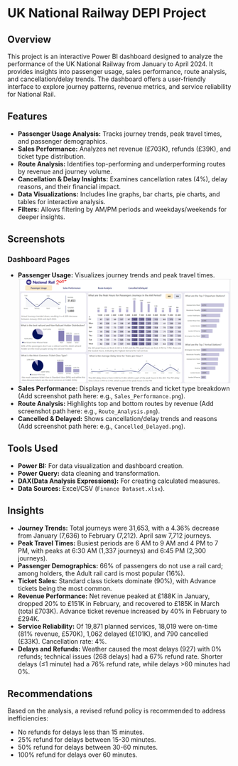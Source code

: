 # UK National Railway DEPI Project

## Overview
This project is an interactive Power BI dashboard designed to analyze the performance of the UK National Railway from January to April 2024. It provides insights into passenger usage, sales performance, route analysis, and cancellation/delay trends. The dashboard offers a user-friendly interface to explore journey patterns, revenue metrics, and service reliability for National Rail.

## Features
- **Passenger Usage Analysis:** Tracks journey trends, peak travel times, and passenger demographics.
- **Sales Performance:** Analyzes net revenue (£703K), refunds (£39K), and ticket type distribution.
- **Route Analysis:** Identifies top-performing and underperforming routes by revenue and journey volume.
- **Cancellation & Delay Insights:** Examines cancellation rates (4%), delay reasons, and their financial impact.
- **Data Visualizations:** Includes line graphs, bar charts, pie charts, and tables for interactive analysis.
- **Filters:** Allows filtering by AM/PM periods and weekdays/weekends for deeper insights.

## Screenshots
### Dashboard Pages
- **Passenger Usage:** Visualizes journey trends and peak travel times. ![Passenger Usage](https://github.com/Mahdy-Wagdy/UK-Train-DEPI-Project/blob/main/SCREENSHOT/Passenger%20Usage.png)
- **Sales Performance:** Displays revenue trends and ticket type breakdown (Add screenshot path here: e.g., `Sales_Performance.png`).
- **Route Analysis:** Highlights top and bottom routes by revenue (Add screenshot path here: e.g., `Route_Analysis.png`).
- **Cancelled & Delayed:** Shows cancellation/delay trends and reasons (Add screenshot path here: e.g., `Cancelled_Delayed.png`).

## Tools Used
- **Power BI:** For data visualization and dashboard creation.
- **Power Query:** data cleaning and transformation. 
- **DAX(Data Analysis Expressions):** For creating calculated measures. 
- **Data Sources:** Excel/CSV (`Finance Dataset.xlsx`).



## Insights
- **Journey Trends:** Total journeys were 31,653, with a 4.36% decrease from January (7,636) to February (7,212). April saw 7,712 journeys.
- **Peak Travel Times:** Busiest periods are 6 AM to 9 AM and 4 PM to 7 PM, with peaks at 6:30 AM (1,337 journeys) and 6:45 PM (2,300 journeys).
- **Passenger Demographics:** 66% of passengers do not use a rail card; among holders, the Adult rail card is most popular (16%).
- **Ticket Sales:** Standard class tickets dominate (90%), with Advance tickets being the most common.
- **Revenue Performance:** Net revenue peaked at £188K in January, dropped 20% to £151K in February, and recovered to £185K in March (total £703K). Advance ticket revenue increased by 40% in February to £294K.
- **Service Reliability:** Of 19,871 planned services, 18,019 were on-time (81% revenue, £570K), 1,062 delayed (£101K), and 790 cancelled (£33K). Cancellation rate: 4%.
- **Delays and Refunds:** Weather caused the most delays (927) with 0% refunds; technical issues (268 delays) had a 67% refund rate. Shorter delays (≤1 minute) had a 76% refund rate, while delays >60 minutes had 0%.

## Recommendations
Based on the analysis, a revised refund policy is recommended to address inefficiencies:
- No refunds for delays less than 15 minutes.
- 25% refund for delays between 15-30 minutes.
- 50% refund for delays between 30-60 minutes.
- 100% refund for delays over 60 minutes.
